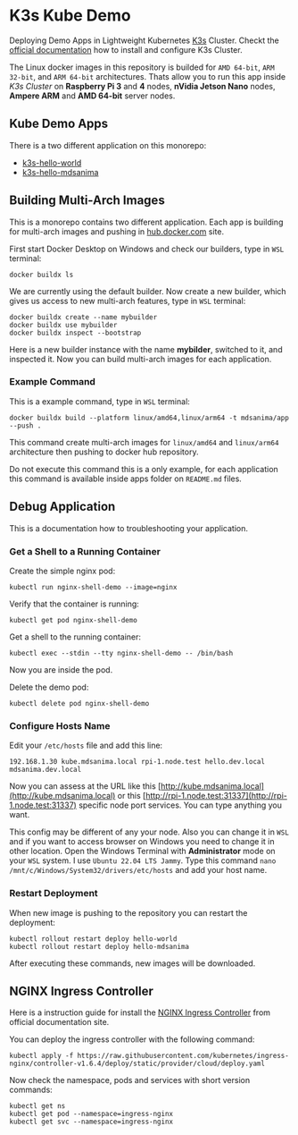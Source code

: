 # K3s Kube Demo

Deploying Demo Apps in Lightweight Kubernetes [K3s](https://k3s.io/) Cluster.
Checkt the [official documentation](https://docs.k3s.io/) how to install and configure K3s Cluster.

The Linux docker images in this repository is builded for `AMD 64-bit`, `ARM 32-bit`, and
`ARM 64-bit` architectures. Thats allow you to run this app inside _K3s Cluster_ on
**Raspberry Pi 3** and **4** nodes, **nVidia Jetson Nano** nodes, **Ampere ARM** and **AMD 64-bit**
server nodes.

## Kube Demo Apps

There is a two different application on this monorepo:

- [k3s-hello-world](/apps/k3s-hello-world/README.md)
- [k3s-hello-mdsanima](apps/k3s-hello-mdsanima/README.md)

## Building Multi-Arch Images

This is a monorepo contains two different application. Each app is building for multi-arch images
and pushing in [hub.docker.com](https://hub.docker.com/u/mdsanima) site.

First start Docker Desktop on Windows and check our builders, type in `WSL` terminal:

```shell
docker buildx ls
```

We are currently using the default builder. Now create a new builder, which gives us access to new
multi-arch features, type in `WSL` terminal:

```shell
docker buildx create --name mybuilder
docker buildx use mybuilder
docker buildx inspect --bootstrap
```

Here is a new builder instance with the name **mybilder**, switched to it, and inspected it. Now you
can build multi-arch images for each application.

### Example Command

This is a example command, type in `WSL` terminal:

```shell
docker buildx build --platform linux/amd64,linux/arm64 -t mdsanima/app --push .
```

This command create multi-arch images for `linux/amd64` and `linux/arm64` architecture then pushing
to docker hub repository.

Do not execute this command this is a only example, for each application this command is available
inside apps folder on `README.md` files.

## Debug Application

This is a documentation how to troubleshooting your application.

### Get a Shell to a Running Container

Create the simple nginx pod:

```shell
kubectl run nginx-shell-demo --image=nginx
```

Verify that the container is running:

```shell
kubectl get pod nginx-shell-demo
```

Get a shell to the running container:

```shell
kubectl exec --stdin --tty nginx-shell-demo -- /bin/bash
```

Now you are inside the pod.

Delete the demo pod:

```shell
kubectl delete pod nginx-shell-demo
```

### Configure Hosts Name

Edit your `/etc/hosts` file and add this line:

```shell
192.168.1.30 kube.mdsanima.local rpi-1.node.test hello.dev.local mdsanima.dev.local
```

Now you can assess at the URL like this [http://kube.mdsanima.local](http://kube.mdsanima.local)
or this [http://rpi-1.node.test:31337](http://rpi-1.node.test:31337) specific node port services.
You can type anything you want.

This config may be different of any your node. Also you can change it in `WSL` and if you want to
access browser on Windows you need to change it in other location. Open the Windows Terminal with
**Administrator** mode on your `WSL` system. I use `Ubuntu 22.04 LTS Jammy`. Type this command
`nano /mnt/c/Windows/System32/drivers/etc/hosts` and add your host name.

### Restart Deployment

When new image is pushing to the repository you can restart the deployment:

```shell
kubectl rollout restart deploy hello-world
kubectl rollout restart deploy hello-mdsanima
```

After executing these commands, new images will be downloaded.

## NGINX Ingress Controller

Here is a instruction guide for install the
[NGINX Ingress Controller](https://kubernetes.github.io/ingress-nginx/deploy/) from official
documentation site.

You can deploy the ingress controller with the following command:

```shell
kubectl apply -f https://raw.githubusercontent.com/kubernetes/ingress-nginx/controller-v1.6.4/deploy/static/provider/cloud/deploy.yaml
```

Now check the namespace, pods and services with short version commands:

```shell
kubectl get ns
kubectl get pod --namespace=ingress-nginx
kubectl get svc --namespace=ingress-nginx
```
